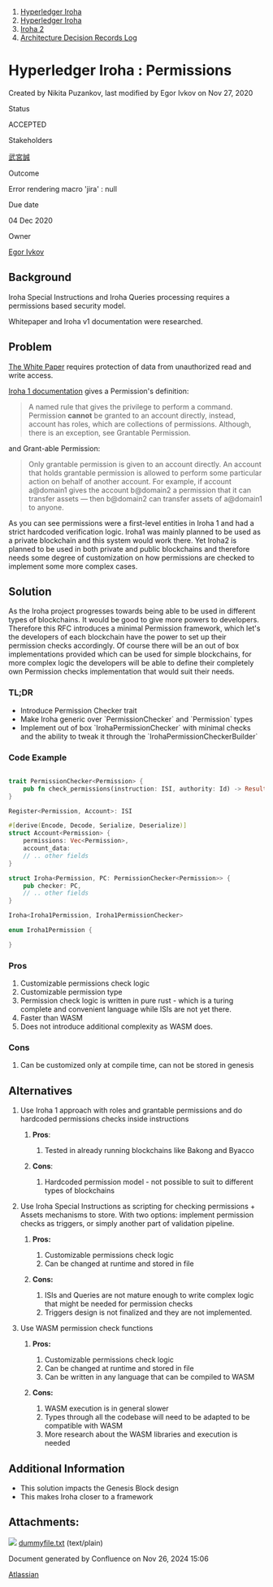 1. [Hyperledger Iroha](index.html)
2. [Hyperledger Iroha](Hyperledger-Iroha_20873224.html)
3. [Iroha 2](Iroha-2_21012047.html)
4. [Architecture Decision Records Log](Architecture-Decision-Records-Log_21016003.html)

# Hyperledger Iroha : Permissions

Created by Nikita Puzankov, last modified by Egor Ivkov on Nov 27, 2020

Status

ACCEPTED

Stakeholders

[武宮誠](https://lf-hyperledger.atlassian.net/wiki/people/557058:12c320e6-5d17-404f-b20e-bfa5721ae960?ref=confluence)

Outcome

Error rendering macro 'jira' : null

Due date

04 Dec 2020

Owner

[Egor Ivkov](https://lf-hyperledger.atlassian.net/wiki/people/5dd9631c1cf3c20ef5ff9f0f?ref=confluence)

## Background

Iroha Special Instructions and Iroha Queries processing requires a permissions based security model.

Whitepaper and Iroha v1 documentation were researched.

## Problem

[The White Paper](https://github.com/hyperledger/iroha/blob/iroha2-dev/docs/source/iroha_2_whitepaper.md#211-data-permissions) requires protection of data from unauthorized read and write access.

[Iroha 1 documentation](https://iroha.readthedocs.io/en/master/concepts_architecture/glossary.html#permission) gives a Permission's definition:

> A named rule that gives the privilege to perform a command. Permission **cannot** be granted to an account directly, instead, account has roles, which are collections of permissions. Although, there is an exception, see Grantable Permission.

and Grant-able Permission:

> Only grantable permission is given to an account directly. An account that holds grantable permission is allowed to perform some particular action on behalf of another account. For example, if account a@domain1 gives the account b@domain2 a permission that it can transfer assets — then b@domain2 can transfer assets of a@domain1 to anyone.

As you can see permissions were a first-level entities in Iroha 1 and had a strict hardcoded verification logic. Iroha1 was mainly planned to be used as a private blockchain and this system would work there. Yet Iroha2 is planned to be used in both private and public blockchains and therefore needs some degree of customization on how permissions are checked to implement some more complex cases.

## Solution

As the Iroha project progresses towards being able to be used in different types of blockchains. It would be good to give more powers to developers. Therefore this RFC introduces a minimal Permission framework, which let's the developers of each blockchain have the power to set up their permission checks accordingly. Of course there will be an out of box implementations provided which can be used for simple blockchains, for more complex logic the developers will be able to define their completely own Permission checks implementation that would suit their needs.

### TL;DR

- Introduce Permission Checker trait
- Make Iroha generic over \`PermissionChecker\` and \`Permission\` types
- Implement out of box \`IrohaPermissionChecker\` with minimal checks and the ability to tweak it through the \`IrohaPermissionCheckerBuilder\`

### Code Example

```rust

trait PermissionChecker<Permission> {
    pub fn check_permissions(instruction: ISI, authority: Id) -> Result<(), String>
}

Register<Permission, Account>: ISI

#[derive(Encode, Decode, Serialize, Deserialize)]
struct Account<Permission> {
    permissions: Vec<Permission>,
    account_data: 
    // .. other fields
}

struct Iroha<Permission, PC: PermissionChecker<Permission>> {
    pub checker: PC,
    // .. other fields
}

Iroha<Iroha1Permission, Iroha1PermissionChecker>

enum Iroha1Permission {

}
```

### Pros

1. Customizable permissions check logic
2. Customizable permission type
3. Permission check logic is written in pure rust - which is a turing complete and convenient language while ISIs are not yet there.
4. Faster than WASM
5. Does not introduce additional complexity as WASM does.

### Cons

1. Can be customized only at compile time, can not be stored in genesis

## Alternatives

1. Use Iroha 1 approach with roles and grantable permissions and do hardcoded permissions checks inside instructions
   
   1. **Pros**:
      
      1. Tested in already running blockchains like Bakong and Byacco
   2. **Cons**:
      
      1. Hardcoded permission model - not possible to suit to different types of blockchains
2. Use Iroha Special Instructions as scripting for checking permissions + Assets mechanisms to store. With two options: implement permission checks as triggers, or simply another part of validation pipeline.
   
   1. **Pros:**
      
      1. Customizable permissions check logic
      2. Can be changed at runtime and stored in file
   2. **Cons:**
      
      1. ISIs and Queries are not mature enough to write complex logic that might be needed for permission checks
      2. Triggers design is not finalized and they are not implemented.
3. Use WASM permission check functions
   
   1. **Pros:**
      
      1. Customizable permissions check logic
      2. Can be changed at runtime and stored in file
      3. Can be written in any language that can be compiled to WASM
   2. **Cons:**
      
      1. WASM execution is in general slower
      2. Types through all the codebase will need to be adapted to be compatible with WASM
      3. More research about the WASM libraries and execution is needed

## Additional Information

- This solution impacts the Genesis Block design
- This makes Iroha closer to a framework

## Attachments:

![](images/icons/bullet_blue.gif) [dummyfile.txt](attachments/21012321/21017047.txt) (text/plain)

Document generated by Confluence on Nov 26, 2024 15:06

[Atlassian](http://www.atlassian.com/)
